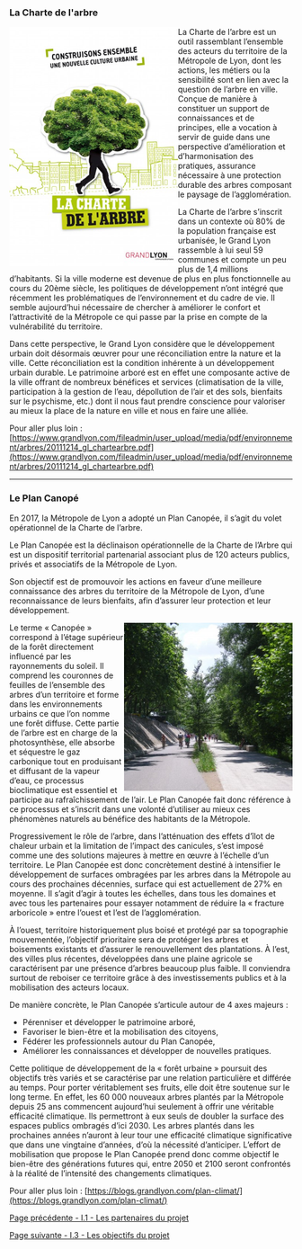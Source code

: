 ### La Charte de l'arbre

<img align="left" src="chartedelarbre.jpg" width="300">

La Charte de l’arbre est un outil rassemblant l’ensemble des acteurs du territoire de la Métropole de Lyon, dont les actions, les métiers ou la sensibilité sont en lien avec la question de l’arbre en ville. Conçue de manière à constituer un support de connaissances et de principes, elle a vocation à servir de guide dans une perspective d’amélioration et d’harmonisation des pratiques, assurance nécessaire à une protection durable des arbres composant le paysage de l’agglomération.

La Charte de l’arbre s’inscrit dans un contexte où 80% de la population française est urbanisée, le Grand Lyon rassemble à lui seul 59 communes et compte un peu plus de 1,4 millions d’habitants. Si la ville moderne est devenue de plus en plus fonctionnelle au cours du 20ème siècle, les politiques de développement n’ont intégré que récemment les problématiques de l’environnement et du cadre de vie. Il semble aujourd’hui nécessaire de chercher à améliorer le confort et l’attractivité de la Métropole ce qui passe par la prise en compte de la vulnérabilité du territoire.

Dans cette perspective, le Grand Lyon considère que le développement urbain doit désormais œuvrer pour une réconciliation entre la nature et la ville. Cette réconciliation est la condition inhérente à un développement urbain durable. Le patrimoine arboré est en effet une composante active de la ville offrant de nombreux bénéfices et services (climatisation de la ville, participation à la gestion de l’eau, dépollution de l’air et des sols, bienfaits sur le psychisme, etc.) dont il nous faut prendre conscience pour valoriser au mieux la place de la nature en ville et nous en faire une alliée.

Pour aller plus loin : [https://www.grandlyon.com/fileadmin/user_upload/media/pdf/environnement/arbres/20111214_gl_chartearbre.pdf](https://www.grandlyon.com/fileadmin/user_upload/media/pdf/environnement/arbres/20111214_gl_chartearbre.pdf)


***






### Le Plan Canopé


En 2017, la Métropole de Lyon a adopté un Plan Canopée, il s’agit du volet opérationnel de la Charte de l’arbre.

Le Plan Canopée est la déclinaison opérationnelle de la Charte de l’Arbre qui est un dispositif territorial partenarial associant plus de 120 acteurs publics, privés et associatifs de la Métropole de Lyon.

Son objectif est de promouvoir les actions en faveur d’une meilleure connaissance des arbres du territoire de la Métropole de Lyon, d’une reconnaissance de leurs bienfaits, afin d’assurer leur protection et leur développement.

<img align="right" src="arbresville.jpg" width="300">

Le terme « Canopée » correspond à l’étage supérieur de la forêt directement influencé par les rayonnements du soleil. Il comprend les couronnes de feuilles de l’ensemble des arbres d’un territoire et forme dans les environnements urbains ce que l’on nomme une forêt diffuse. Cette partie de l’arbre est en charge de la photosynthèse, elle absorbe et séquestre le gaz carbonique tout en produisant et diffusant de la vapeur d’eau, ce processus bioclimatique est essentiel et participe au rafraîchissement de l’air. Le Plan Canopée fait donc référence à ce processus et s’inscrit dans une volonté d’utiliser au mieux ces phénomènes naturels au bénéfice des habitants de la Métropole.


Progressivement le rôle de l’arbre, dans l’atténuation des effets d’îlot de chaleur urbain et la limitation de l’impact des canicules, s’est imposé comme une des solutions majeures à mettre en œuvre à l’échelle d’un territoire. Le Plan Canopée est donc concrètement destiné à intensifier le développement de surfaces ombragées par les arbres dans la Métropole au cours des prochaines décennies, surface qui est actuellement de 27% en moyenne. Il s’agit d’agir à toutes les échelles, dans tous les domaines et avec tous les partenaires pour essayer notamment de réduire la « fracture arboricole » entre l’ouest et l’est de l’agglomération.

À l’ouest, territoire historiquement plus boisé et protégé par sa topographie mouvementée, l’objectif prioritaire sera de protéger les arbres et boisements existants et d’assurer le renouvellement des plantations.
À l’est, des villes plus récentes, développées dans une plaine agricole se caractérisent par une présence d’arbres beaucoup plus faible. Il conviendra surtout de reboiser ce territoire grâce à des investissements publics et à la mobilisation des acteurs locaux.

De manière concrète, le Plan Canopée s’articule autour de 4 axes majeurs :

* Pérenniser et développer le patrimoine arboré,
* Favoriser le bien-être et la mobilisation des citoyens,
* Fédérer les professionnels autour du Plan Canopée,
* Améliorer les connaissances et développer de nouvelles pratiques.
 

Cette politique de développement de la « forêt urbaine » poursuit des objectifs très variés et se caractérise par une relation particulière et différée au temps. Pour porter véritablement ses fruits, elle doit être soutenue sur le long terme. En effet, les 60 000 nouveaux arbres plantés par la Métropole depuis 25 ans commencent aujourd’hui seulement à offrir une véritable efficacité climatique. Ils permettront à eux seuls de doubler la surface des espaces publics ombragés d’ici 2030. Les arbres plantés dans les prochaines années n’auront à leur tour une efficacité climatique significative que dans une vingtaine d’années, d’où la nécessité d’anticiper. L’effort de mobilisation que propose le Plan Canopée prend donc comme objectif le bien-être des générations futures qui, entre 2050 et 2100 seront confrontés à la réalité de l’intensité des changements climatiques.

Pour aller plus loin : [https://blogs.grandlyon.com/plan-climat/](https://blogs.grandlyon.com/plan-climat/)



[Page précédente - I.1 - Les partenaires du projet](Partenaires_projet)

[Page suivante - I.3 - Les objectifs du projet](Objectifs_projet)